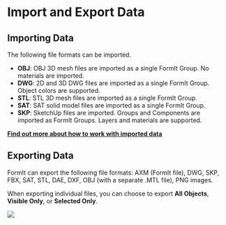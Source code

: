 # Import and Export Data

## Importing Data

The following file formats can be imported.

* **OBJ**: OBJ 3D mesh files are imported as a single FormIt Group. No materials are imported.
* **DWG**: 2D and 3D DWG files are imported as a single FormIt Group. Object colors are supported.
* **STL**:  STL 3D mesh files are imported as a single FormIt Group.
* **SAT**: SAT solid model files are imported as a single FormIt Group.
* **SKP**: SketchUp files are imported. Groups and Components are imported as FormIt Groups. Layers and materials are supported.&#x20;

[**Find out more about how to work with imported data**](../formit-primer/part-i/import-export-and-content-library.md)

## Exporting Data

FormIt can export the following file formats: AXM (FormIt file), DWG, SKP, FBX, SAT, STL, DAE, DXF, OBJ (with a separate .MTL file), PNG images.

When exporting individual files, you can choose to export **All Objects**, **Visible Only**, or **Selected Only**.

![](../.gitbook/assets/export\_window.png)
